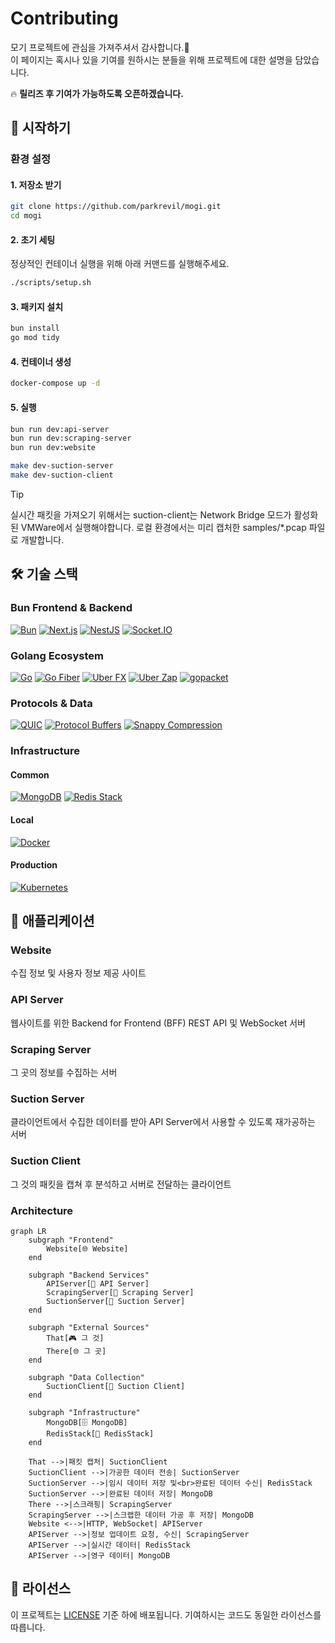 # Contributing

모기 프로젝트에 관심을 가져주셔서 감사합니다.🙏
<br>
이 페이지는 혹시나 있을 기여를 원하시는 분들을 위해 프로젝트에 대한 설명을 담았습니다.

🔥 **릴리즈 후 기여가 가능하도록 오픈하겠습니다.**

## 🚀 시작하기

### 환경 설정
#### 1. 저장소 받기
```bash
git clone https://github.com/parkrevil/mogi.git
cd mogi
```

#### 2. 초기 세팅
정상적인 컨테이너 실행을 위해 아래 커맨드를 실행해주세요.
```bash
./scripts/setup.sh
```

#### 3. 패키지 설치
```bash
bun install
go mod tidy
```

#### 4. 컨테이너 생성
```bash
docker-compose up -d
```

#### 5. 실행
```bash
bun run dev:api-server
bun run dev:scraping-server
bun run dev:website

make dev-suction-server
make dev-suction-client
```

> [!TIP]
> 실시간 패킷을 가져오기 위해서는 suction-client는 Network Bridge 모드가 활성화된 VMWare에서 실행해야합니다.
> 로컬 환경에서는 미리 캡처한 samples/*.pcap 파일로 개발합니다.

## 🛠️ 기술 스택

### Bun Frontend & Backend
[![Bun](https://img.shields.io/badge/Bun-1.2.0+-000000?style=flat-square&logo=bun)](https://bun.sh/)
[![Next.js](https://img.shields.io/badge/Next.js-15.4.0+-000000?style=flat-square&logo=next.js)](https://nextjs.org/)
[![NestJS](https://img.shields.io/badge/NestJS-11.1.0+-E0234E?style=flat-square&logo=nestjs)](https://nestjs.com/)
[![Socket.IO](https://img.shields.io/badge/Socket.IO-4.0+-010101?style=flat-square&logo=socket.io)](https://socket.io/)

### Golang Ecosystem
[![Go](https://img.shields.io/badge/Go-1.21+-00ADD8?style=flat-square&logo=go)](https://golang.org/)
[![Go Fiber](https://img.shields.io/badge/Go%20Fiber-2.0+-00ADD8?style=flat-square&logo=go)](https://gofiber.io/)
[![Uber FX](https://img.shields.io/badge/Uber%20FX-1.0+-000000?style=flat-square&logo=go)](https://github.com/uber-go/fx)
[![Uber Zap](https://img.shields.io/badge/Uber%20Zap-1.0+-000000?style=flat-square&logo=go)](https://github.com/uber-go/zap)
[![gopacket](https://img.shields.io/badge/gopacket-1.0+-00ADD8?style=flat-square&logo=go)](https://github.com/google/gopacket)

### Protocols & Data
[![QUIC](https://img.shields.io/badge/QUIC%20Protocol-1.0+-000000?style=flat-square)](https://quicwg.org/)
[![Protocol Buffers](https://img.shields.io/badge/Protocol%20Buffers-3.0+-000000?style=flat-square&logo=protobuf)](https://developers.google.com/protocol-buffers)
[![Snappy Compression](https://img.shields.io/badge/Snappy%20Compression-1.0+-000000?style=flat-square)](https://github.com/golang/snappy)

### Infrastructure
#### Common
[![MongoDB](https://img.shields.io/badge/MongoDB-7.0+-47A248?style=flat-square&logo=mongodb)](https://www.mongodb.com/)
[![Redis Stack](https://img.shields.io/badge/Redis%20Stack-7.0+-DC382D?style=flat-square&logo=redis&logoColor=white)](https://redis.io/docs/stack/)

#### Local
[![Docker](https://img.shields.io/badge/Docker-20.10+-2496ED?style=flat-square&logo=docker)](https://www.docker.com/)

#### Production
[![Kubernetes](https://img.shields.io/badge/Kubernetes-326CE5?style=flat-square&logo=kubernetes&logoColor=white)](https://kubernetes.io/)

## 🎯 애플리케이션

### Website
수집 정보 및 사용자 정보 제공 사이트

### API Server
웹사이트를 위한 Backend for Frontend (BFF) REST API 및 WebSocket 서버

### Scraping Server
그 곳의 정보를 수집하는 서버

### Suction Server
클라이언트에서 수집한 데이터를 받아 API Server에서 사용할 수 있도록 재가공하는 서버

### Suction Client
그 것의 패킷을 캡쳐 후 분석하고 서버로 전달하는 클라이언트

### Architecture

```mermaid
graph LR
    subgraph "Frontend"
        Website[🌐 Website] 
    end
    
    subgraph "Backend Services"
        APIServer[🍞 API Server]
        ScrapingServer[🍞 Scraping Server]
        SuctionServer[🐹 Suction Server]
    end

    subgraph "External Sources"
        That[🎮 그 것]
        There[🌐 그 곳]
    end

    subgraph "Data Collection"
        SuctionClient[🐹 Suction Client]
    end
    
    subgraph "Infrastructure"
        MongoDB[🗄️ MongoDB]
        RedisStack[🔴 RedisStack]
    end

    That -->|패킷 캡처| SuctionClient
    SuctionClient -->|가공한 데이터 전송| SuctionServer
    SuctionServer -->|임시 데이터 저장 및<br>완료된 데이터 수신| RedisStack
    SuctionServer -->|완료된 데이터 저장| MongoDB
    There -->|스크래핑| ScrapingServer
    ScrapingServer -->|스크랩한 데이터 가공 후 저장| MongoDB
    Website <-->|HTTP, WebSocket| APIServer
    APIServer -->|정보 업데이트 요청, 수신| ScrapingServer
    APIServer -->|실시간 데이터| RedisStack
    APIServer -->|영구 데이터| MongoDB
```

## 📝 라이선스

이 프로젝트는 [LICENSE](LICENSE) 기준 하에 배포됩니다. 기여하시는 코드도 동일한 라이선스를 따릅니다.
